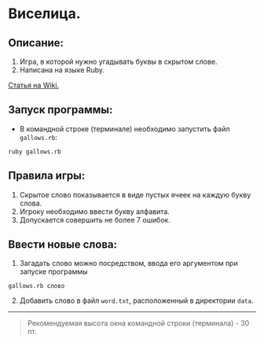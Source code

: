 # Виселица.

## Описание:

1. Игра, в которой нужно угадывать буквы в скрытом слове.
2. Написана на языке Ruby.

[Статья на Wiki.](https://ru.wikipedia.org/wiki/Виселица_(игра))

## Запуск программы:

* В командной строке (терминале) необходимо запустить файл `gallows.rb`:

```ruby gallows.rb```

## Правила игры:

1. Скрытое слово показывается в виде пустых ячеек на каждую букву слова.
2. Игроку необходимо ввести букву алфавита.
3. Допускается совершить не более 7 ошибок.

## Ввести новые слова:

1. Загадать слово можно посредством, ввода его аргументом при запуске программы

```gallows.rb слово```

2. Добавить слово в файл `word.txt`, расположенный в директории `data`.

___

> Рекомендуемая высота окна командной строки (терминала) - 30 пт.
